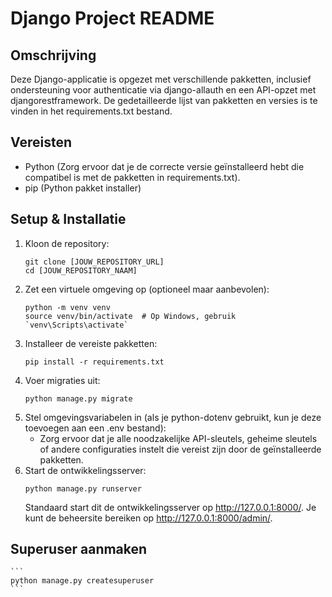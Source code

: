 # Django Project README

## Omschrijving
Deze Django-applicatie is opgezet met verschillende pakketten, inclusief ondersteuning voor authenticatie via django-allauth en een API-opzet met djangorestframework. De gedetailleerde lijst van pakketten en versies is te vinden in het requirements.txt bestand.

## Vereisten
- Python (Zorg ervoor dat je de correcte versie geïnstalleerd hebt die compatibel is met de pakketten in requirements.txt).
- pip (Python pakket installer)

## Setup & Installatie
1. Kloon de repository:
    ```
    git clone [JOUW_REPOSITORY_URL]
    cd [JOUW_REPOSITORY_NAAM]
    ```
2. Zet een virtuele omgeving op (optioneel maar aanbevolen):
    ```
    python -m venv venv
    source venv/bin/activate  # Op Windows, gebruik `venv\Scripts\activate`
    ```
3. Installeer de vereiste pakketten:
    ```
    pip install -r requirements.txt
    ```
4. Voer migraties uit:
    ```
    python manage.py migrate
    ```
5. Stel omgevingsvariabelen in (als je python-dotenv gebruikt, kun je deze toevoegen aan een .env bestand):
    - Zorg ervoor dat je alle noodzakelijke API-sleutels, geheime sleutels of andere configuraties instelt die vereist zijn door de geïnstalleerde pakketten.
6. Start de ontwikkelingsserver:
    ```
    python manage.py runserver
    ```
    Standaard start dit de ontwikkelingsserver op http://127.0.0.1:8000/. Je kunt de beheersite bereiken op http://127.0.0.1:8000/admin/.

## Superuser aanmaken
    ```
    python manage.py createsuperuser
    ```